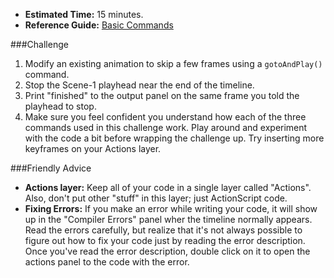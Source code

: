 * **Estimated Time:** 15 minutes.
* **Reference Guide:** [Basic Commands](https://github.com/christensenacademy/christensen-academy/blob/master/modules/beginning-actionscript/reference.md#basic-commands)

###Challenge
1. Modify an existing animation to skip a few frames using a `gotoAndPlay()` command.
2. Stop the Scene-1 playhead near the end of the timeline.
3. Print "finished" to the output panel on the same frame you told the playhead to stop.
4. Make sure you feel confident you understand how each of the three commands used in this challenge work. Play around and experiment with the code a bit before wrapping the challenge up. Try inserting more keyframes on your Actions layer.

###Friendly Advice

* **Actions layer:** Keep all of your code in a single layer called "Actions". Also, don't put other "stuff" in this layer; just ActionScript code.
* **Fixing Errors:** If you make an error while writing your code, it will show up in the "Compiler Errors" panel wher the timeline normally appears. Read the errors carefully, but realize that it's not always possible to figure out how to fix your code just by reading the error description. Once you've read the error description, double click on it to open the actions panel to the code with the error.
